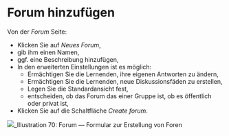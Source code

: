 # Forum hinzufügen

Von der _Forum_ Seite:

* Klicken Sie auf _Neues Forum_,
* gib ihm einen Namen,
* ggf. eine Beschreibung hinzufügen,
* In den erweiterten Einstellungen ist es möglich:
  * Ermächtigen Sie die Lernenden, ihre eigenen Antworten zu ändern,
  * Ermächtigen Sie die Lernenden, neue Diskussionsfäden zu erstellen,
  * Legen Sie die Standardansicht fest,
  * entscheiden, ob das Forum das einer Gruppe ist, ob es öffentlich oder privat ist,
* Klicken Sie auf die Schaltfläche _Create forum_.

![](../../.gitbook/assets/graphics4.png)\_Illustration 70: Forum — Formular zur Erstellung von Foren

